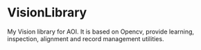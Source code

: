 # VisionLibrary
My Vision library for AOI. It is based on Opencv, provide learning, inspection, alignment and record management utilities.
